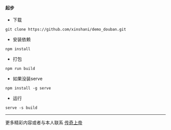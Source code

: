 #### 起步
* 下载
``` 
git clone https://github.com/xinshani/demo_douban.git
```
* 安装依赖
```
npm install
```
* 打包
```
npm run build
```
* 如果没装serve
```
npm install -g serve
```
* 运行
```
serve -s build
```
***
更多精彩内容或者与本人联系
[传奇上帝](http://www.leggod.com)
